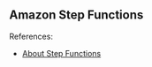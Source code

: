 <br>

## Amazon Step Functions

References:
* [About Step Functions](https://awscli.amazonaws.com/v2/documentation/api/latest/reference/stepfunctions/index.html)

<br>
<br>

<br>
<br>

<br>
<br>

<br>
<br>
